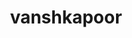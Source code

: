 ---
title: vanshkapoor
github: https://github.com/vanshkapoor
mode: light
transition: 1s
score: 44.95
archetype:
- Minimalistic
---